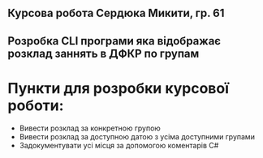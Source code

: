 ﻿## Курсова робота Сердюка Микити, гр. 61

## Розробка CLI програми яка відображає розклад заннять в ДФКР по групам

# Пункти для розробки курсової роботи:

- Вивести розклад за конкретною групою
- Вивести розклад за доступною датою з усіма доступними групами
- Задокументувати усі місця за допомогою коментарів C#
